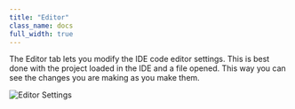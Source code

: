 ```yaml
---
title: "Editor"
class_name: docs
full_width: true
---
```


The Editor tab lets you modify the IDE code editor settings. This is best done with the project loaded in the IDE and a file opened. This way you can see the changes you are making as you make them.

![Editor Settings](/img/docs/settings-editor.png)


